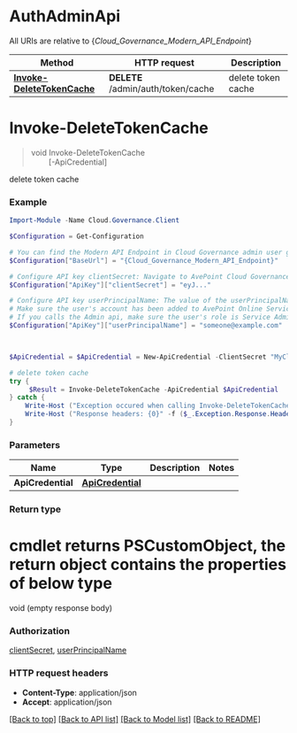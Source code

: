 # AuthAdminApi

All URIs are relative to {*Cloud_Governance_Modern_API_Endpoint*}

Method | HTTP request | Description
------------- | ------------- | -------------
[**Invoke-DeleteTokenCache**](AuthAdminApi.md#Invoke-DeleteTokenCache) | **DELETE** /admin/auth/token/cache | delete token cache


<a name="Invoke-DeleteTokenCache"></a>
# **Invoke-DeleteTokenCache**
> void Invoke-DeleteTokenCache<br>
> &nbsp;&nbsp;&nbsp;&nbsp;&nbsp;&nbsp;&nbsp;&nbsp;[-ApiCredential] <PSCustomObject><br>

delete token cache

### Example
```powershell
Import-Module -Name Cloud.Governance.Client

$Configuration = Get-Configuration

# You can find the Modern API Endpoint in Cloud Governance admin user guide for your environment.
$Configuration["BaseUrl"] = "{Cloud_Governance_Modern_API_Endpoint}"

# Configure API key clientSecret: Navigate to AvePoint Cloud Governance Settings > API Authentication Management to Obtain a client secret.
$Configuration["ApiKey"]["clientSecret"] = "eyJ..."

# Configure API key userPrincipalName: The value of the userPrincipalName parameter is the login name of a delegated user that will be used to invoke the AvePoint Cloud Governance API. 
# Make sure the user's account has been added to AvePoint Online Services and has the license for AvePoint Cloud Governance.
# If you calls the Admin api, make sure the user's role is Service Administrator for AvePoint Cloud Governance.
$Configuration["ApiKey"]["userPrincipalName"] = "someone@example.com"



$ApiCredential = $ApiCredential = New-ApiCredential -ClientSecret "MyClientSecret" -UserPrincipalName "MyUserPrincipalName" # ApiCredential | 

# delete token cache
try {
     $Result = Invoke-DeleteTokenCache -ApiCredential $ApiCredential
} catch {
    Write-Host ("Exception occured when calling Invoke-DeleteTokenCache: {0}" -f ($_.ErrorDetails | ConvertFrom-Json))
    Write-Host ("Response headers: {0}" -f ($_.Exception.Response.Headers | ConvertTo-Json))
}
```

### Parameters

Name | Type | Description  | Notes
------------- | ------------- | ------------- | -------------
 **ApiCredential** | [**ApiCredential**](ApiCredential.md)|  | 

### Return type
# cmdlet returns PSCustomObject, the return object contains the properties of below type
void (empty response body)

### Authorization

[clientSecret](../README.md#clientSecret), [userPrincipalName](../README.md#userPrincipalName)

### HTTP request headers

 - **Content-Type**: application/json
 - **Accept**: application/json

[[Back to top]](#) [[Back to API list]](../README.md#documentation-for-api-endpoints) [[Back to Model list]](../README.md#documentation-for-models) [[Back to README]](../README.md)

